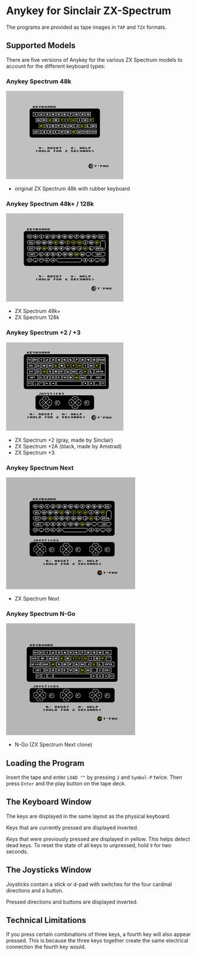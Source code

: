 # Anykey for Sinclair ZX-Spectrum

The programs are provided as tape images in `TAP` and `TZX` formats.

## Supported Models

There are five versions of Anykey for the various ZX Spectrum models to account for the different keyboard types:

### Anykey Spectrum 48k
![](Anykey%20Spectrum%2048k.png)
  - original ZX Spectrum 48k with rubber keyboard

### Anykey Spectrum 48k+ / 128k

![](Anykey%20Spectrum%2048k+%20128k.png)
- ZX Spectrum 48k+
- ZX Spectrum 128k

### Anykey Spectrum +2 / +3
![](Anykey%20Spectrum%20+2%20+3.png)

- ZX Spectrum +2 (gray, made by Sinclair)
- ZX Spectrum +2A (black, made by Amstrad)
- ZX Spectrum +3

### Anykey Spectrum Next
![](Anykey%20Spectrum%20Next.png)

- ZX Spectrum Next

### Anykey Spectrum N-Go

![](Anykey%20Spectrum%20N-Go.png)
- N-Go (ZX Spectrum Next clone)


## Loading the Program

Insert the tape and enter `LOAD ""` by pressing `J` and `Symbol-P` twice. Then press `Enter` and the play button on the tape deck.


## The Keyboard Window

The keys are displayed in the same layout as the physical keyboard.

Keys that are currently pressed are displayed inverted.

Keys that were previously pressed are displayed in yellow. This helps detect dead keys. To reset the state of all keys to unpressed, hold `9` for two seconds.


## The Joysticks Window

Joysticks contain a stick or d-pad with switches for the four cardinal directions and a button.

Pressed directions and buttons are displayed inverted.


## Technical Limitations

If you press certain combinations of three keys, a fourth key will also appear pressed. This is because the three keys together create the same electrical connection the fourth key would.
